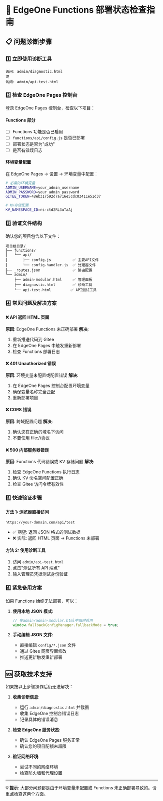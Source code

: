 # 🔧 EdgeOne Functions 部署状态检查指南

## 📋 问题诊断步骤

### 1️⃣ **立即使用诊断工具**

```
访问: admin/diagnostic.html
或
访问: admin/api-test.html
```

### 2️⃣ **检查 EdgeOne Pages 控制台**

登录 EdgeOne Pages 控制台，检查以下项目：

#### **Functions 部分**

- [ ] Functions 功能是否已启用
- [ ] `functions/api/config.js` 是否已部署
- [ ] 部署状态是否为"成功"
- [ ] 是否有错误日志

#### **环境变量配置**

在 EdgeOne Pages → 设置 → 环境变量中配置：

```bash
# 必需的环境变量
ADMIN_USERNAME=your_admin_username
ADMIN_PASSWORD=your_admin_password
GITEE_TOKEN=48eb317592d7a716e5cdc03411e51d37

# KV存储配置
KV_NAMESPACE_ID=ns-ctd2RL3uTaAj
```

### 3️⃣ **验证文件结构**

确认您的项目包含以下文件：

```
项目根目录/
├── functions/
│   └── api/
│       ├── config.js          ✅ 主要API文件
│       └── config-handler.js  ✅ 处理器文件
├── _routes.json               ✅ 路由配置
└── admin/
    ├── admin-modular.html     ✅ 管理面板
    ├── diagnostic.html        ✅ 诊断工具
    └── api-test.html         ✅ API测试工具
```

### 4️⃣ **常见问题及解决方案**

#### ❌ **API 返回 HTML 页面**

**原因**: EdgeOne Functions 未正确部署
**解决**:

1. 重新推送代码到 Gitee
2. 在 EdgeOne Pages 中触发重新部署
3. 检查 Functions 部署日志

#### ❌ **401 Unauthorized 错误**

**原因**: 环境变量未配置或配置错误
**解决**:

1. 在 EdgeOne Pages 控制台配置环境变量
2. 确保变量名称完全匹配
3. 重新部署项目

#### ❌ **CORS 错误**

**原因**: 跨域配置问题
**解决**:

1. 确认您在正确的域名下访问
2. 不要使用 file://协议

#### ❌ **500 内部服务器错误**

**原因**: Functions 代码错误或 KV 存储问题
**解决**:

1. 检查 EdgeOne Functions 执行日志
2. 确认 KV 命名空间配置正确
3. 检查 Gitee 访问令牌有效性

### 5️⃣ **快速验证步骤**

#### **方法 1: 浏览器直接访问**

```
https://your-domain.com/api/test
```

- ✅ 期望: 返回 JSON 格式的测试数据
- ❌ 实际: 返回 HTML 页面 → Functions 未部署

#### **方法 2: 使用诊断工具**

1. 访问 `admin/api-test.html`
2. 点击"测试所有 API 端点"
3. 输入管理员凭据测试身份验证

### 6️⃣ **紧急备用方案**

如果 Functions 始终无法部署，可以：

1. **使用本地 JSON 模式**:

   ```javascript
   // 在admin/admin-modular.html中临时启用
   window.fallbackConfigManager.fallbackMode = true;
   ```

2. **手动编辑 JSON 文件**:
   - 直接编辑 `config/*.json` 文件
   - 通过 Gitee 网页界面修改
   - 推送更新触发重新部署

## 🆘 **获取技术支持**

如果按以上步骤操作后仍无法解决：

1. **收集诊断信息**:

   - 运行 `admin/diagnostic.html` 并截图
   - 收集 EdgeOne 控制台错误日志
   - 记录具体的错误消息

2. **检查 EdgeOne 服务状态**:

   - 确认 EdgeOne Pages 服务正常
   - 确认您的项目配额未超限

3. **验证网络环境**:
   - 尝试不同的网络环境
   - 检查防火墙和代理设置

---

**💡 提示**: 大部分问题都是由于环境变量未配置或 Functions 未正确部署导致的。请重点检查这两个方面。
